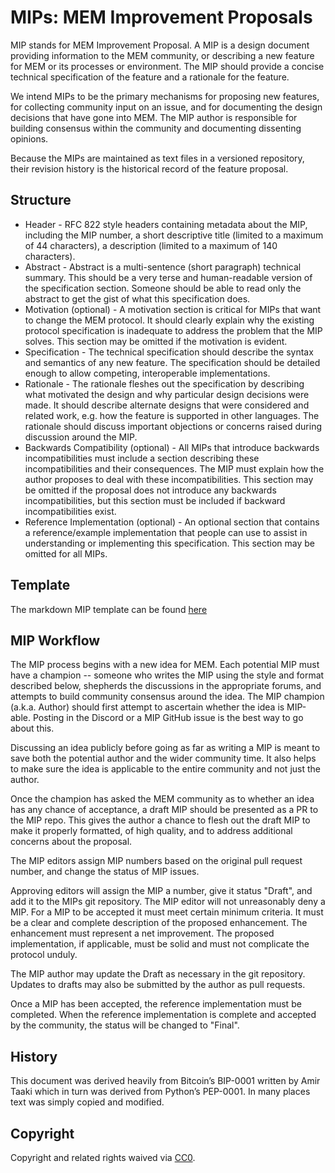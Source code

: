 # MIPs: MEM Improvement Proposals

MIP stands for MEM Improvement Proposal. A MIP is a design document providing information to the MEM community, or describing a new feature for MEM or its processes or environment. The MIP should provide a concise technical specification of the feature and a rationale for the feature.

We intend MIPs to be the primary mechanisms for proposing new features, for collecting community input on an issue, and for documenting the design decisions that have gone into MEM. The MIP author is responsible for building consensus within the community and documenting dissenting opinions.

Because the MIPs are maintained as text files in a versioned repository, their revision history is the historical record of the feature proposal.

## Structure

* Header - RFC 822 style headers containing metadata about the MIP, including the MIP number, a short descriptive title (limited to a maximum of 44 characters), a description (limited to a maximum of 140 characters).
* Abstract - Abstract is a multi-sentence (short paragraph) technical summary. This should be a very terse and human-readable version of the specification section. Someone should be able to read only the abstract to get the gist of what this specification does.
* Motivation (optional) - A motivation section is critical for MIPs that want to change the MEM protocol. It should clearly explain why the existing protocol specification is inadequate to address the problem that the MIP solves. This section may be omitted if the motivation is evident.
* Specification - The technical specification should describe the syntax and semantics of any new feature. The specification should be detailed enough to allow competing, interoperable implementations.
* Rationale - The rationale fleshes out the specification by describing what motivated the design and why particular design decisions were made. It should describe alternate designs that were considered and related work, e.g. how the feature is supported in other languages. The rationale should discuss important objections or concerns raised during discussion around the MIP.
* Backwards Compatibility (optional) - All MIPs that introduce backwards incompatibilities must include a section describing these incompatibilities and their consequences. The MIP must explain how the author proposes to deal with these incompatibilities. This section may be omitted if the proposal does not introduce any backwards incompatibilities, but this section must be included if backward incompatibilities exist.
* Reference Implementation (optional) - An optional section that contains a reference/example implementation that people can use to assist in understanding or implementing this specification. This section may be omitted for all MIPs.

## Template

The markdown MIP template can be found [here](/template.md)

## MIP Workflow

The MIP process begins with a new idea for MEM. Each potential MIP must have a champion -- someone who writes the MIP using the style and format described below, shepherds the discussions in the appropriate forums, and attempts to build community consensus around the idea. The MIP champion (a.k.a. Author) should first attempt to ascertain whether the idea is MIP-able. Posting in the Discord or a MIP GitHub issue is the best way to go about this.

Discussing an idea publicly before going as far as writing a MIP is meant to save both the potential author and the wider community time. It also helps to make sure the idea is applicable to the entire community and not just the author.

Once the champion has asked the MEM community as to whether an idea has any chance of acceptance, a draft MIP should be presented as a PR to the MIP repo. This gives the author a chance to flesh out the draft MIP to make it properly formatted, of high quality, and to address additional concerns about the proposal.

The MIP editors assign MIP numbers based on the original pull request number, and change the status of MIP issues.

Approving editors will assign the MIP a number, give it status "Draft", and add it to the MIPs git repository. The MIP editor will not unreasonably deny a MIP. For a MIP to be accepted it must meet certain minimum criteria. It must be a clear and complete description of the proposed enhancement. The enhancement must represent a net improvement. The proposed implementation, if applicable, must be solid and must not complicate the protocol unduly.

The MIP author may update the Draft as necessary in the git repository. Updates to drafts may also be submitted by the author as pull requests.

Once a MIP has been accepted, the reference implementation must be completed. When the reference implementation is complete and accepted by the community, the status will be changed to "Final".

## History

This document was derived heavily from Bitcoin’s BIP-0001 written by Amir Taaki which in turn was derived from Python’s PEP-0001. In many places text was simply copied and modified.

## Copyright
Copyright and related rights waived via [CC0](https://creativecommons.org/publicdomain/zero/1.0/legalcode).

